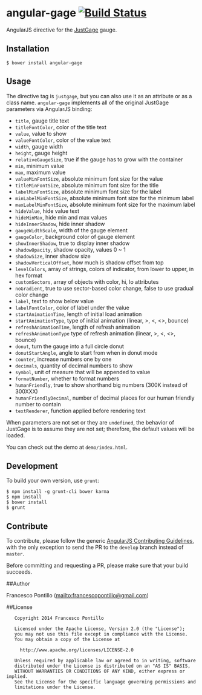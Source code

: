 angular-gage [![Build Status](https://travis-ci.org/frapontillo/angular-gage.png)](https://travis-ci.org/frapontillo/angular-gage)
===============

AngularJS directive for the [JustGage](http://justgage.com/) gauge.

## Installation

```shell
$ bower install angular-gage
```

## Usage

The directive tag is `justgage`, but you can also use it as an attribute or as a class name. `angular-gage` implements
all of the original JustGage parameters via AngularJS binding:

* `title`, gauge title text
* `titleFontColor`, color of the title text
* `value`, value to show
* `valueFontColor`, color of the value text
* `width`, gauge width
* `height`, gauge height
* `relativeGaugeSize`, true if the gauge has to grow with the container
* `min`, minimum value
* `max`, maximum value
* `valueMinFontSize`, absolute minimum font size for the value
* `titleMinFontSize`, absolute minimum font size for the title
* `labelMinFontSize`, absolute minimum font size for the label
* `minLabelMinFontSize`, absolute minimum font size for the minimum label
* `maxLabelMinFontSize`, absolute minimum font size for the maximum label
* `hideValue`, hide value text
* `hideMinMax`, hide min and max values
* `hideInnerShadow`, hide inner shadow
* `gaugeWidthScale`, width of the gauge element
* `gaugeColor`, background color of gauge element
* `showInnerShadow`, true to display inner shadow
* `shadowOpacity`, shadow opacity, values 0 ~ 1
* `shadowSize`, inner shadow size
* `shadowVerticalOffset`, how much is shadow offset from top
* `levelColors`, array of strings, colors of indicator, from lower to upper, in hex format
* `customSectors`, array of objects with color, hi, lo attributes
* `noGradient`, true to use sector-based color change, false to use gradual color change
* `label`, text to show below value
* `labelFontColor`, color of label under the value
* `startAnimationTime`, length of initial load animation
* `startAnimationType`, type of initial animation (linear, >, <, <>, bounce)
* `refreshAnimationTime`, length of refresh animation
* `refreshAnimationType` type of refresh animation (linear, >, <, <>, bounce)
* `donut`, turn the gauge into a full circle donut
* `donutStartAngle`, angle to start from when in donut mode
* `counter`, increase numbers one by one
* `decimals`, quantity of decimal numbers to show
* `symbol`, unit of measure that will be appended to value
* `formatNumber`, whether to format numbers
* `humanFriendly`, true to show shorthand big numbers (300K instead of 300XXX)
* `humanFriendlyDecimal`, number of decimal places for our human friendly number to contain
* `textRenderer`, function applied before rendering text

When parameters are not set or they are `undefined`, the behavior of JustGage is to assume they are not set; therefore,
the default values will be loaded.

You can check out the demo at `demo/index.html`.

## Development

To build your own version, use `grunt`:

```shell
$ npm install -g grunt-cli bower karma
$ npm install
$ bower install
$ grunt
```

## Contribute

To contribute, please follow the generic [AngularJS Contributing Guidelines](https://github.com/angular/angular.js/blob/master/CONTRIBUTING.md),
with the only exception to send the PR to the `develop` branch instead of `master`.

Before committing and requesting a PR, please make sure that your build succeeds.

##Author

Francesco Pontillo (<mailto:francescopontillo@gmail.com>)

##License

```
   Copyright 2014 Francesco Pontillo

   Licensed under the Apache License, Version 2.0 (the "License");
   you may not use this file except in compliance with the License.
   You may obtain a copy of the License at

     http://www.apache.org/licenses/LICENSE-2.0

   Unless required by applicable law or agreed to in writing, software
   distributed under the License is distributed on an "AS IS" BASIS,
   WITHOUT WARRANTIES OR CONDITIONS OF ANY KIND, either express or implied.
   See the License for the specific language governing permissions and
   limitations under the License.

```